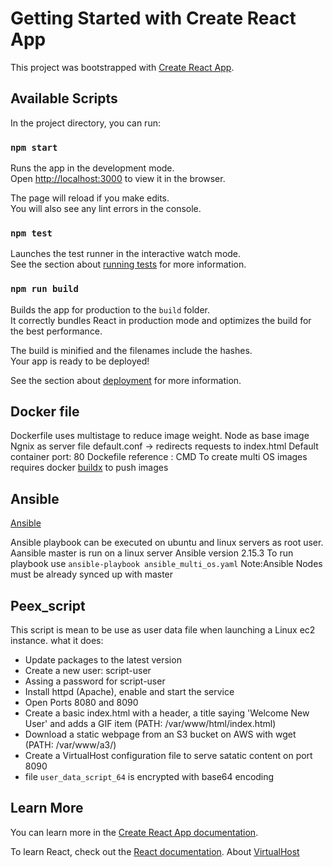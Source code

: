 # Getting Started with Create React App

This project was bootstrapped with [Create React App](https://github.com/facebook/create-react-app).

## Available Scripts

In the project directory, you can run:

### `npm start`

Runs the app in the development mode.\
Open [http://localhost:3000](http://localhost:3000) to view it in the browser.

The page will reload if you make edits.\
You will also see any lint errors in the console.

### `npm test`

Launches the test runner in the interactive watch mode.\
See the section about [running tests](https://facebook.github.io/create-react-app/docs/running-tests) for more information.

### `npm run build`

Builds the app for production to the `build` folder.\
It correctly bundles React in production mode and optimizes the build for the best performance.

The build is minified and the filenames include the hashes.\
Your app is ready to be deployed!

See the section about [deployment](https://facebook.github.io/create-react-app/docs/deployment) for more information.

## Docker file

Dockerfile uses multistage to reduce image weight. 
Node as base image
Ngnix as server
file default.conf -> redirects requests to index.html
Default container port: 80
Dockefile reference : CMD
To create multi OS images requires docker [buildx](https://docs.docker.com/reference/cli/docker/buildx/) to push images

## Ansible

[Ansible](Images/Ansible_Diagram.jpg)

Ansible playbook can be executed on ubuntu and linux servers as root user.
Aansible master is run on a linux server
Ansible version 2.15.3
To run playbook use `ansible-playbook ansible_multi_os.yaml` 
    Note:Ansible Nodes must be already synced up with master

## Peex_script

This script is mean to be use as user data file when launching a Linux ec2 instance.
what it does:
- Update packages to the latest version
- Create a new user: script-user
- Assing a password for script-user
- Install httpd (Apache), enable and start the service
- Open Ports 8080 and 8090
- Create a basic index.html with a header, a title saying 'Welcome New User' and adds a GIF item (PATH: /var/www/html/index.html)
- Download a static webpage from an S3 bucket on AWS with wget (PATH: /var/www/a3/)
- Create a VirtualHost configuration file to serve satatic content on port 8090
- file `user_data_script_64` is encrypted with base64 encoding


## Learn More

You can learn more in the [Create React App documentation](https://facebook.github.io/create-react-app/docs/getting-started).

To learn React, check out the [React documentation](https://reactjs.org/).
About [VirtualHost](https://httpd.apache.org/docs/2.4/vhosts/)




